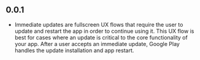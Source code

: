 ## 0.0.1

* Immediate updates are fullscreen UX flows that require the user to update and restart the app in order to continue using it. This UX flow is best for cases where an update is critical to the core functionality of your app. After a user accepts an immediate update, Google Play handles the update installation and app restart.
